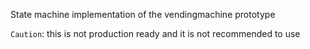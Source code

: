 State machine implementation of the vendingmachine prototype

`Caution`: this is not production ready and it is not recommended to use